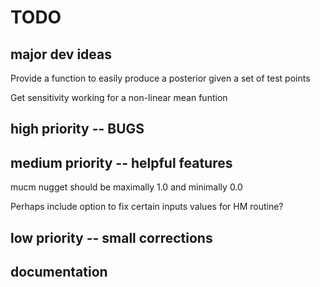 # TODO

## major dev ideas
Provide a function to easily produce a posterior given a set of test points

Get sensitivity working for a non-linear mean funtion

## high priority -- BUGS

## medium priority -- helpful features
mucm nugget should be maximally 1.0 and minimally 0.0

Perhaps include option to fix certain inputs values for HM routine?

## low priority -- small corrections

## documentation

